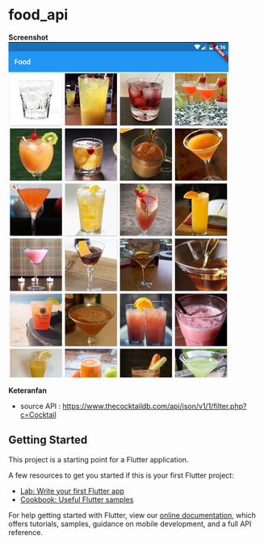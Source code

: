 # food_api

**Screenshot**
![alt text](assets/food.PNG)

**Keteranfan**
- source API : https://www.thecocktaildb.com/api/json/v1/1/filter.php?c=Cocktail

## Getting Started

This project is a starting point for a Flutter application.

A few resources to get you started if this is your first Flutter project:

- [Lab: Write your first Flutter app](https://flutter.dev/docs/get-started/codelab)
- [Cookbook: Useful Flutter samples](https://flutter.dev/docs/cookbook)

For help getting started with Flutter, view our
[online documentation](https://flutter.dev/docs), which offers tutorials,
samples, guidance on mobile development, and a full API reference.
